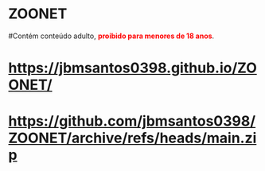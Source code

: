 # ZOONET


#Contém conteúdo adulto, <FONT COLOR="red"><b>proibido para menores de 18 anos</b></FONT>.


# https://jbmsantos0398.github.io/ZOONET/

# https://github.com/jbmsantos0398/ZOONET/archive/refs/heads/main.zip